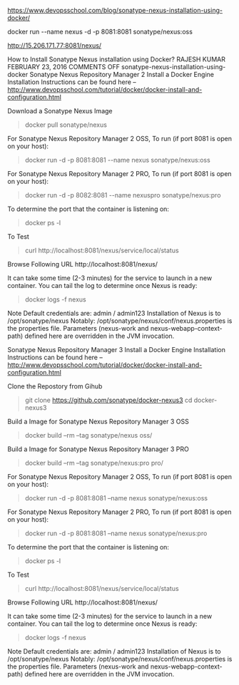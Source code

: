 
https://www.devopsschool.com/blog/sonatype-nexus-installation-using-docker/

docker run --name nexus -d -p 8081:8081  sonatype/nexus:oss

http://15.206.171.77:8081/nexus/



How to Install Sonatype Nexus installation using Docker?
RAJESH KUMAR FEBRUARY 23, 2016 COMMENTS OFF
sonatype-nexus-installation-using-docker
Sonatype Nexus Repository Manager 2
Install a Docker Engine
Installation Instructions can be found here – http://www.devopsschool.com/tutorial/docker/docker-install-and-configuration.html

Download a Sonatype Nexus Image
> docker pull sonatype/nexus

For Sonatype Nexus Repository Manager 2 OSS, To run (if port 8081 is open on your host):
> docker run -d -p 8081:8081 --name nexus sonatype/nexus:oss

For Sonatype Nexus Repository Manager 2 PRO, To run (if port 8081 is open on your host):
> docker run -d -p 8082:8081 --name nexuspro sonatype/nexus:pro

To determine the port that the container is listening on:
> docker ps -l

To Test
> curl http://localhost:8081/nexus/service/local/status

Browse Following URL
http://localhost:8081/nexus/

It can take some time (2-3 minutes) for the service to launch in a new container. You can tail the log to determine once Nexus is ready:
> docker logs -f nexus

Note
Default credentials are: admin / admin123
Installation of Nexus is to /opt/sonatype/nexus
Notably: /opt/sonatype/nexus/conf/nexus.properties is the properties file.
Parameters (nexus-work and nexus-webapp-context-path) defined
here are overridden in the JVM invocation.

Sonatype Nexus Repository Manager 3
Install a Docker Engine
Installation Instructions can be found here – http://www.devopsschool.com/tutorial/docker/docker-install-and-configuration.html

Clone the Repostory from Gihub
> git clone https://github.com/sonatype/docker-nexus3
> cd docker-nexus3

Build a Image for Sonatype Nexus Repository Manager 3 OSS
> docker build –rm –tag sonatype/nexus oss/

Build a Image for Sonatype Nexus Repository Manager 3 PRO
> docker build –rm –tag sonatype/nexus:pro pro/

For Sonatype Nexus Repository Manager 2 OSS, To run (if port 8081 is open on your host):
> docker run -d -p 8081:8081 –name nexus sonatype/nexus:oss

For Sonatype Nexus Repository Manager 2 PRO, To run (if port 8081 is open on your host):
> docker run -d -p 8081:8081 –name nexus sonatype/nexus:pro

To determine the port that the container is listening on:
> docker ps -l

To Test
> curl http://localhost:8081/nexus/service/local/status

Browse Following URL
http://localhost:8081/nexus/

It can take some time (2-3 minutes) for the service to launch in a new container. You can tail the log to determine once Nexus is ready:
> docker logs -f nexus

Note
Default credentials are: admin / admin123
Installation of Nexus is to /opt/sonatype/nexus
Notably: /opt/sonatype/nexus/conf/nexus.properties is the properties file.
Parameters (nexus-work and nexus-webapp-context-path) defined
here are overridden in the JVM invocation.